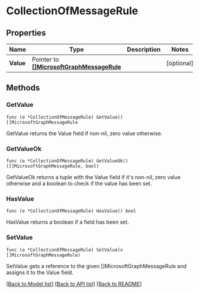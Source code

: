 # CollectionOfMessageRule

## Properties

Name | Type | Description | Notes
------------ | ------------- | ------------- | -------------
**Value** | Pointer to [**[]MicrosoftGraphMessageRule**](microsoft.graph.messageRule.md) |  | [optional] 

## Methods

### GetValue

`func (o *CollectionOfMessageRule) GetValue() []MicrosoftGraphMessageRule`

GetValue returns the Value field if non-nil, zero value otherwise.

### GetValueOk

`func (o *CollectionOfMessageRule) GetValueOk() ([]MicrosoftGraphMessageRule, bool)`

GetValueOk returns a tuple with the Value field if it's non-nil, zero value otherwise
and a boolean to check if the value has been set.

### HasValue

`func (o *CollectionOfMessageRule) HasValue() bool`

HasValue returns a boolean if a field has been set.

### SetValue

`func (o *CollectionOfMessageRule) SetValue(v []MicrosoftGraphMessageRule)`

SetValue gets a reference to the given []MicrosoftGraphMessageRule and assigns it to the Value field.


[[Back to Model list]](../README.md#documentation-for-models) [[Back to API list]](../README.md#documentation-for-api-endpoints) [[Back to README]](../README.md)


